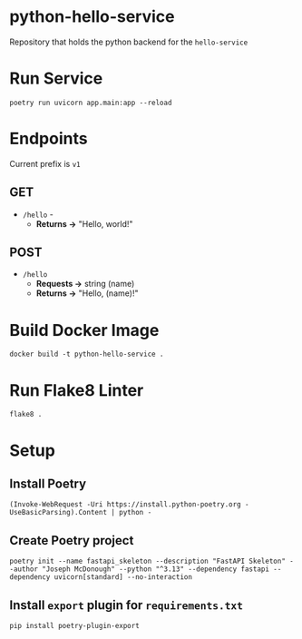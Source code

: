 # python-hello-service
Repository that holds the python backend for the `hello-service`

# Run Service
```shell
poetry run uvicorn app.main:app --reload
```

<!---
# Update Dependencies (as needed)
```shell
poetry export --without-hashes --format=requirements.txt > requirements.txt
```
--->

# Endpoints
Current prefix is `v1`

## GET
- `/hello` - 
  - **Returns →** "Hello, world!"

## POST
- `/hello`  
  - **Requests →** string (name)
  - **Returns →** "Hello, (name)!"

# Build Docker Image
```shell
docker build -t python-hello-service .
```

# Run Flake8 Linter
```shell
flake8 .
```

# Setup
## Install Poetry
```shell
(Invoke-WebRequest -Uri https://install.python-poetry.org -UseBasicParsing).Content | python -
```

## Create Poetry project
```shell
poetry init --name fastapi_skeleton --description "FastAPI Skeleton" --author "Joseph McDonough" --python "^3.13" --dependency fastapi --dependency uvicorn[standard] --no-interaction
```

## Install `export` plugin for `requirements.txt`
```shell
pip install poetry-plugin-export
```